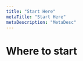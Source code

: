 ```yaml
---
title: "Start Here"
metaTitle: "Start Here"
metaDescription: "MetaDesc"
---
```


# Where to start 



